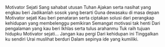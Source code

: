 Motivator Sejati
Sang sahabat utusan Tuhan
Ajakan serta nasihat yang engkau beri
Jadikanlah sosok yang berarti
Guna dewasaku di masa depan
Motivator sejati
Kau beri penataran serta ciptakan solusi
dari perangkap kehidupan yang membelenggu pemikiran
Semangat motivasi tak henti
Dari pengalaman yang kau beri
Ikhlas serta tulus arahanmu
Tuk raih tujuan hidupku
Motivator sejati…
Jangan kau pergi
Dari kehidupan ini
Tinggalkan ku sendiri
Urai muslihat berduri
Dalam sepinya ide yang kumiliki.
